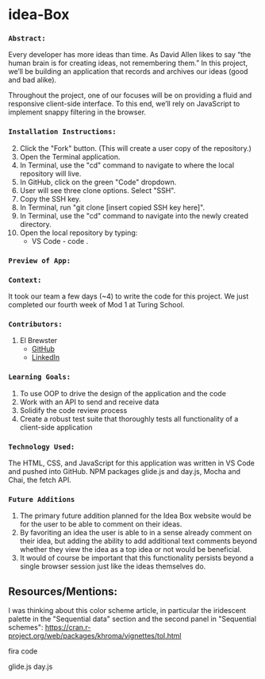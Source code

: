 # idea-Box

### `Abstract:`
Every developer has more ideas than time. As David Allen likes to say “the human brain is for creating ideas, not remembering them.” In this project, we’ll be building an application that records and archives our ideas (good and bad alike).

Throughout the project, one of our focuses will be on providing a fluid and responsive client-side interface. To this end, we’ll rely on JavaScript to implement snappy filtering in the browser.

### `Installation Instructions:`
<!-- 1. [Click To Open Repo](https://github.com/KarrarQ/idea-Box) -->
2. Click the "Fork" button. (This will create a user copy of the repository.)
3. Open the Terminal application.
4. In Terminal, use the "cd" command to navigate to where the local repository will live.
5. In GitHub, click on the green "Code" dropdown.
6. User will see three clone options. Select "SSH".
7. Copy the SSH key.
8. In Terminal, run "git clone [insert copied SSH key here]".
9. In Terminal, use the "cd" command to navigate into the newly created directory.
10. Open the local repository by typing:
    * VS Code - code .

### `Preview of App:`
<!-- <img width="1234" alt="IdeaBox Screenshot" src="https://user-images.githubusercontent.com/110955503/200425480-0572662b-4c19-4911-8459-38e3e239875b.png"> -->

### `Context:`
It took our team a few days (~4) to write the code for this project. We just completed our fourth week of Mod 1 at Turing School.

### `Contributors:`
1. El Brewster
    * [GitHub](https://github.com/ElBrewster)
    * [LinkedIn](https://www.linkedin.com/in/el-brewster-9817b0255/)

### `Learning Goals:`
1. To use OOP to drive the design of the application and the code
2. Work with an API to send and receive data
3. Solidify the code review process
4. Create a robust test suite that thoroughly tests all functionality of a client-side application

### `Technology Used:`
The HTML, CSS, and JavaScript for this application was written in VS Code and pushed into GitHub. 
NPM packages glide.js and day.js, Mocha and Chai, the fetch API.

### `Future Additions`
1. The primary future addition planned for the Idea Box website would be for the user to be able to comment on their ideas.
2. By favoriting an idea the user is able to in a sense already comment on their idea, but adding the ability to add additional text comments beyond whether they view the idea as a top idea or not would be beneficial.
3. It would of course be important that this functionality persists beyond a single browser session just like the ideas themselves do.


## Resources/Mentions:
I was thinking about this color scheme article, in particular the iridescent palette in the "Sequential data" section and the second panel in "Sequential schemes":
https://cran.r-project.org/web/packages/khroma/vignettes/tol.html

fira code

glide.js
day.js